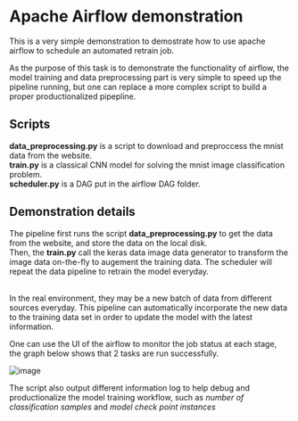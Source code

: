 # Apache Airflow demonstration

This is a very simple demonstration to demostrate how to use apache airflow to schedule an automated retrain job.<br>

As the purpose of this task is to demonstrate the functionality of airflow, the model training and data preprocessing part is very simple to speed up the pipeline running, but one can replace a more complex script to build a proper productionalized pipepline. <br>

## Scripts

<b>data_preprocessing.py</b> is a script to download and preproccess the mnist data from the website.<br>
<b>train.py</b> is a classical CNN model for solving the mnist image classification problem.<br>
<b>scheduler.py</b> is a DAG put in the airflow DAG folder.

## Demonstration details

The pipeline first runs the script <b>data_preprocessing.py</b> to get the data from the website, and store the data on the local disk.<br>
Then, the <b>train.py</b> call the keras data image data generator to transform the image data on-the-fly to augement the training data. The scheduler will repeat the data pipeline to retrain the model everyday. 

<br> In the real environment, they may be a new batch of data from different sources everyday. This pipeline can automatically incorporate the new data to the training data set in order to update the model with the latest information.<br>

One can use the UI of the airflow to monitor the job status at each stage, the graph below shows that 2 tasks are run successfully. <br>

![image](https://github.com/chrispun0518/personal_demo/blob/master/Demo%20Project/airflow_cnn/airflow_task.png)

The script also output different information log to help debug and productionalize the model training workflow, such as <i>number of classification samples</i> and <i>model check point instances</i>

